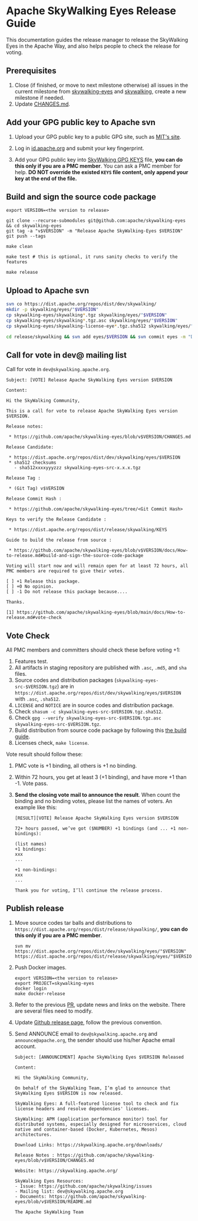 # Apache SkyWalking Eyes Release Guide

This documentation guides the release manager to release the SkyWalking Eyes in the Apache Way, and also helps people to check the release for voting.

## Prerequisites

1. Close (if finished, or move to next milestone otherwise) all issues in the current milestone from [skywalking-eyes](https://github.com/apache/skywalking-eyes/milestones) and [skywalking](https://github.com/apache/skywalking/milestones), create a new milestone if needed.
1. Update [CHANGES.md](../CHANGES.md).


## Add your GPG public key to Apache svn

1. Upload your GPG public key to a public GPG site, such as [MIT's site](http://pgp.mit.edu:11371/). 

1. Log in [id.apache.org](https://id.apache.org/) and submit your key fingerprint.

1. Add your GPG public key into [SkyWalking GPG KEYS](https://dist.apache.org/repos/dist/release/skywalking/KEYS) file, **you can do this only if you are a PMC member**.  You can ask a PMC member for help. **DO NOT override the existed `KEYS` file content, only append your key at the end of the file.**


## Build and sign the source code package

```shell
export VERSION=<the version to release>

git clone --recurse-submodules git@github.com:apache/skywalking-eyes && cd skywalking-eyes
git tag -a "v$VERSION" -m "Release Apache SkyWalking-Eyes $VERSION"
git push --tags

make clean 

make test # this is optional, it runs sanity checks to verify the features

make release
```

## Upload to Apache svn

```bash
svn co https://dist.apache.org/repos/dist/dev/skywalking/
mkdir -p skywalking/eyes/"$VERSION"
cp skywalking-eyes/skywalking*.tgz skywalking/eyes/"$VERSION" 
cp skywalking-eyes/skywalking*.tgz.asc skywalking/eyes/"$VERSION"
cp skywalking-eyes/skywalking-license-eye*.tgz.sha512 skywalking/eyes/"$VERSION"

cd release/skywalking && svn add eyes/$VERSION && svn commit eyes -m "Draft Apache SkyWalking-Eyes release $VERSION"
```

## Call for vote in dev@ mailing list

Call for vote in `dev@skywalking.apache.org`.

```text
Subject: [VOTE] Release Apache SkyWalking Eyes version $VERSION

Content:

Hi the SkyWalking Community,

This is a call for vote to release Apache SkyWalking Eyes version $VERSION.

Release notes:

 * https://github.com/apache/skywalking-eyes/blob/v$VERSION/CHANGES.md

Release Candidate:

 * https://dist.apache.org/repos/dist/dev/skywalking/eyes/$VERSION
 * sha512 checksums
   - sha512xxxxyyyzzz skywalking-eyes-src-x.x.x.tgz

Release Tag :

 * (Git Tag) v$VERSION

Release Commit Hash :

 * https://github.com/apache/skywalking-eyes/tree/<Git Commit Hash>

Keys to verify the Release Candidate :

 * https://dist.apache.org/repos/dist/release/skywalking/KEYS

Guide to build the release from source :

 * https://github.com/apache/skywalking-eyes/blob/v$VERSION/docs/How-to-release.md#build-and-sign-the-source-code-package

Voting will start now and will remain open for at least 72 hours, all PMC members are required to give their votes.

[ ] +1 Release this package.
[ ] +0 No opinion.
[ ] -1 Do not release this package because....

Thanks.

[1] https://github.com/apache/skywalking-eyes/blob/main/docs/How-to-release.md#vote-check
```

## Vote Check

All PMC members and committers should check these before voting +1:

1. Features test.
1. All artifacts in staging repository are published with `.asc`, `.md5`, and `sha` files.
1. Source codes and distribution packages (`skywalking-eyes-src-$VERSION.tgz`)
are in `https://dist.apache.org/repos/dist/dev/skywalking/eyes/$VERSION` with `.asc`, `.sha512`.
1. `LICENSE` and `NOTICE` are in source codes and distribution package.
1. Check `shasum -c skywalking-eyes-src-$VERSION.tgz.sha512`.
1. Check `gpg --verify skywalking-eyes-src-$VERSION.tgz.asc skywalking-eyes-src-$VERSION.tgz`.
1. Build distribution from source code package by following this [the build guide](#build-and-sign-the-source-code-package).
1. Licenses check, `make license`.

Vote result should follow these:

1. PMC vote is +1 binding, all others is +1 no binding.

1. Within 72 hours, you get at least 3 (+1 binding), and have more +1 than -1. Vote pass. 

1. **Send the closing vote mail to announce the result**.  When count the binding and no binding votes, please list the names of voters. An example like this:

   ```
   [RESULT][VOTE] Release Apache SkyWalking Eyes version $VERSION
   
   72+ hours passed, we’ve got ($NUMBER) +1 bindings (and ... +1 non-bindings):
   
   (list names)
   +1 bindings:
   xxx
   ...
   
   +1 non-bindings:
   xxx
   ...
    
   Thank you for voting, I’ll continue the release process.
   ```

## Publish release

1. Move source codes tar balls and distributions to `https://dist.apache.org/repos/dist/release/skywalking/`, **you can do this only if you are a PMC member**.

    ```shell
    svn mv https://dist.apache.org/repos/dist/dev/skywalking/eyes/"$VERSION" https://dist.apache.org/repos/dist/release/skywalking/eyes/"$VERSION"
    ```
   
2. Push Docker images.

    ```shell
    export VERSION=<the version to release> 
    export PROJECT=skywalking-eyes
    docker login
    make docker-release
    ```
    
3. Refer to the previous [PR](https://github.com/apache/skywalking-website/pull/132), update news and links on the website. There are several files need to modify.

4. Update [Github release page](https://github.com/apache/skywalking-eyes/releases), follow the previous convention.

5. Send ANNOUNCE email to `dev@skywalking.apache.org` and `announce@apache.org`, the sender should use his/her Apache email account. 

    ```
    Subject: [ANNOUNCEMENT] Apache SkyWalking Eyes $VERSION Released

    Content:

    Hi the SkyWalking Community,

    On behalf of the SkyWalking Team, I’m glad to announce that SkyWalking Eyes $VERSION is now released.

    SkyWalking Eyes: A full-featured license tool to check and fix license headers and resolve dependencies' licenses.

    SkyWalking: APM (application performance monitor) tool for distributed systems, especially designed for microservices, cloud native and container-based (Docker, Kubernetes, Mesos) architectures.

    Download Links: https://skywalking.apache.org/downloads/

    Release Notes : https://github.com/apache/skywalking-eyes/blob/v$VERSION/CHANGES.md

    Website: https://skywalking.apache.org/

    SkyWalking Eyes Resources:
    - Issue: https://github.com/apache/skywalking/issues
    - Mailing list: dev@skywalking.apache.org
    - Documents: https://github.com/apache/skywalking-eyes/blob/v$VERSION/README.md
    
    The Apache SkyWalking Team
   ```
    
    
